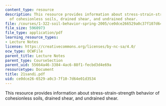 ```yaml
---
content_type: resource
description: This resource provides information about stress-strain-strength behavior
  of cohesionless soils, drained shear, and undrained shear.
file: /courses/1-322-soil-behavior-spring-2005/ce0dce266529a0c37f107d64e01d3534_21sandi.pdf
file_size: 5960973
file_type: application/pdf
learning_resource_types:
- Lecture Notes
license: https://creativecommons.org/licenses/by-nc-sa/4.0/
ocw_type: OCWFile
parent_title: Lecture Notes
parent_type: CourseSection
parent_uid: 55664a46-3384-4ac6-88f1-fecbd3d4e69a
resourcetype: Document
title: 21sandi.pdf
uid: ce0dce26-6529-a0c3-7f10-7d64e01d3534
---
```

This resource provides information about stress-strain-strength behavior of cohesionless soils, drained shear, and undrained shear.